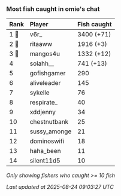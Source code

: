 ### Most fish caught in omie's chat

| Rank  | Player       | Fish caught |
|:------|:-------------|:------------|
| 1 🥇  | v6r_         | 3400 (+71)  |
| 2 🥈  | ritaaww      | 1916 (+3)   |
| 3 🥉  | mangos4u     | 1332 (+12)  |
| 4     | solahh__     | 741 (+13)   |
| 5     | gofishgamer  | 290         |
| 6     | aliveleader  | 145         |
| 7     | sykelle      | 76          |
| 8     | respirate_   | 40          |
| 9     | xddjenny     | 34          |
| 10    | chestnutbank | 25          |
| 11    | sussy_amonge | 21          |
| 12    | dominoswifi  | 18          |
| 13    | haha_been    | 11          |
| 14    | silent11d5   | 10          |

_Only showing fishers who caught >= 10 fish_

_Last updated at 2025-08-24 09:03:27 UTC_